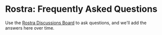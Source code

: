 # Rostra: Frequently Asked Questions

Use the [Rostra Discussions Board](https://github.com/dpc/rostra/discussions)
to ask questions, and we'll add the answers here over time.

